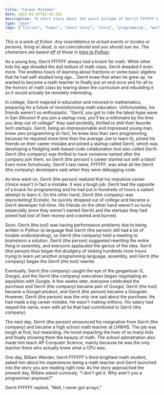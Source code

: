 ```yaml
---
title: "Career Mistake"
date: 2023-01-07T02:42:19Z
description: "A short story about the worst mistake of Gerrit FFFFFF's career"
type: "post"
tags: ["fiction", "humor", "short story", "story", "programming", "work"]
---
```



*This is a work of fiction. Any resemblance to actual events or locales or persons, living or dead, is not coincidental and you should sue me. The characters are based off of those in [Intro to Python](https://codeberg.org/LadueCS/Intro-to-Python).*


As a young boy, Gerrit FFFFFF always had a knack for math. While other kids his age dreaded the dull tedium of math class, Gerrit dreaded it even more. The endless hours of learning about fractions or some basic algebra that he had self-studied long ago... Gerrit knew that when he grew up, he wanted to become a math teacher to finally put an end once and for all to the horrors of math class by tearing down the curriculum and rebuilding it so it would actually be remotely interesting.

In college, Gerrit majored in education and minored in mathematics, preparing for a future of revolutionizing math education. Unfortunately, his friends weren't so enthusiastic. "Gerrit, you got to ride the latest hype wave in San Silicono! If you join a startup now, you'll be a millionaire by the time you drop out of college!" they said excitedly, thrilled to shill their favorite tech startups. Gerrit, being an impressionable and impressed young man, knew zero programming (in fact, he knew less than zero programming, because he required more time than the average Joe to learn it), joined his friends on their career mistake and joined a startup called Gerrit, which was developing a fledgling web-based code collaboration tool also called Gerrit. Gerrit (the company) was thrilled to have someone named after the company join them, so Gerrit (the person)'s career started out with a blast! Even more fortuitously, Gerrit's last name, FFFFFF, was what all the Gerrit (the company) developers said when they were debugging code.

As time went on, Gerrit (the person) realized that his impulsive career choice wasn't in fact a mistake. It was a tough job. Gerrit had the opposite of a knack for programming and he had put in hundreds of hours a valiant attempt to learn it. On the other hand, Gerrit (the company) was skyrocketing! Ecstatic, he quickly dropped out of college and became a Gerrit developer full-time. His friends on the other hand weren't so lucky (especially since they weren't named Gerrit) and the startups they had joined had lost of their money and crashed and burned.

Soon, Gerrit (the tool) was having performance problems due to being written in Python (a language that Gerrit (the person) still had a lot of trouble understanding), so Gerrit (the company) held a meeting to brainstorm a solution. Gerrit (the person) suggested rewriting the entire thing in assembly, and everyone applauded the genius of the idea. Gerrit (the person) thus began the drudgery of sinking hundreds more hours trying to learn yet another programming language, assembly, and Gerrit (the company) began the Gerrit (the tool) rewrite.

Eventually, Gerrit (the company) caught the eye of the gargantuan G, Googol, and the Gerrit (the company) executives began negotiating an aquisition with Google. A few weeks later, everyone celebrated the purchase and Gerrit (the company) became part of Googol, Gerrit (the tool) became a Googol product, and Gerrit (the person) became a Googoler. However, Gerrit (the person) was the only one sad about the purchase. He had made a big career mistake. He wasn't making millions. His salary had stayed the same, even with all he that had contributed to Gerrit (the company).

The next day, Gerrit (the person) announced his resignation from Gerrit (the company) and became a high school math teacher at LHWHS. The job was tough at first, but rewarding. He loved impacting the lives of so many kids and finally showing them the beauty of math. The school admistration also made him teach AP Computer Science, mainly because he was the only teacher there who actually knew what a CPU was.

One day, Billiam Wender, Gerrit FFFFFF's third-brightest math student, asked him about his experiences being a math teacher and Gerrit launched into the story you are reading right now. As the story approached the present day, Billiam asked curiously, "I don't get it. Why aren't you a programmer anymore?"

Gerrit FFFFFF replied, "Well, I never got arrays."
